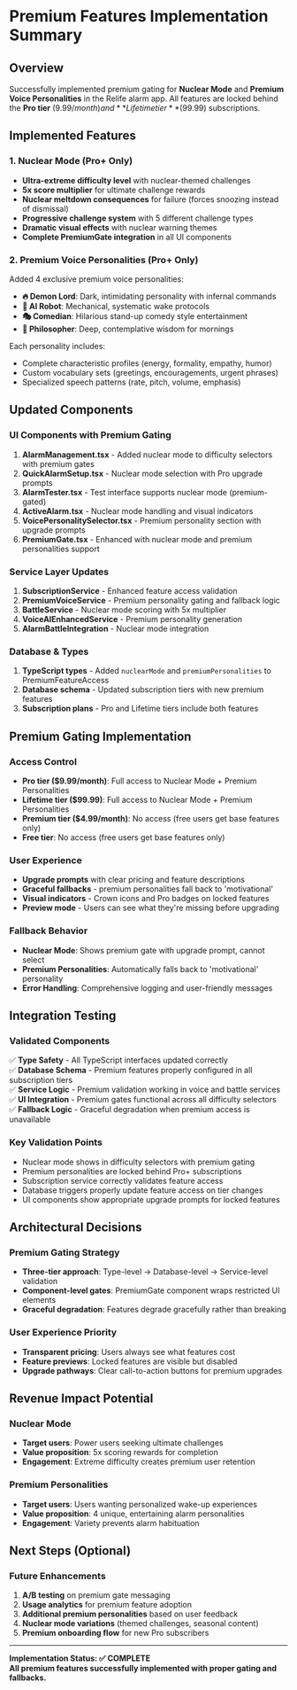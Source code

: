 # Premium Features Implementation Summary

## Overview
Successfully implemented premium gating for **Nuclear Mode** and **Premium Voice Personalities** in the Relife alarm app. All features are locked behind the **Pro tier** ($9.99/month) and **Lifetime tier** ($99.99) subscriptions.

## Implemented Features

### 1. Nuclear Mode (Pro+ Only)
- **Ultra-extreme difficulty level** with nuclear-themed challenges
- **5x score multiplier** for ultimate challenge rewards
- **Nuclear meltdown consequences** for failure (forces snoozing instead of dismissal)
- **Progressive challenge system** with 5 different challenge types
- **Dramatic visual effects** with nuclear warning themes
- **Complete PremiumGate integration** in all UI components

### 2. Premium Voice Personalities (Pro+ Only)
Added 4 exclusive premium voice personalities:
- **🔥 Demon Lord**: Dark, intimidating personality with infernal commands
- **🤖 AI Robot**: Mechanical, systematic wake protocols  
- **🎭 Comedian**: Hilarious stand-up comedy style entertainment
- **🧠 Philosopher**: Deep, contemplative wisdom for mornings

Each personality includes:
- Complete characteristic profiles (energy, formality, empathy, humor)
- Custom vocabulary sets (greetings, encouragements, urgent phrases)
- Specialized speech patterns (rate, pitch, volume, emphasis)

## Updated Components

### UI Components with Premium Gating
1. **AlarmManagement.tsx** - Added nuclear mode to difficulty selectors with premium gates
2. **QuickAlarmSetup.tsx** - Nuclear mode selection with Pro upgrade prompts
3. **AlarmTester.tsx** - Test interface supports nuclear mode (premium-gated)
4. **ActiveAlarm.tsx** - Nuclear mode handling and visual indicators
5. **VoicePersonalitySelector.tsx** - Premium personality section with upgrade prompts
6. **PremiumGate.tsx** - Enhanced with nuclear mode and premium personalities support

### Service Layer Updates
1. **SubscriptionService** - Enhanced feature access validation
2. **PremiumVoiceService** - Premium personality gating and fallback logic
3. **BattleService** - Nuclear mode scoring with 5x multiplier
4. **VoiceAIEnhancedService** - Premium personality generation
5. **AlarmBattleIntegration** - Nuclear mode integration

### Database & Types
1. **TypeScript types** - Added `nuclearMode` and `premiumPersonalities` to PremiumFeatureAccess
2. **Database schema** - Updated subscription tiers with new premium features
3. **Subscription plans** - Pro and Lifetime tiers include both features

## Premium Gating Implementation

### Access Control
- **Pro tier ($9.99/month)**: Full access to Nuclear Mode + Premium Personalities
- **Lifetime tier ($99.99)**: Full access to Nuclear Mode + Premium Personalities  
- **Premium tier ($4.99/month)**: No access (free users get base features only)
- **Free tier**: No access (free users get base features only)

### User Experience
- **Upgrade prompts** with clear pricing and feature descriptions
- **Graceful fallbacks** - premium personalities fall back to 'motivational'
- **Visual indicators** - Crown icons and Pro badges on locked features
- **Preview mode** - Users can see what they're missing before upgrading

### Fallback Behavior
- **Nuclear Mode**: Shows premium gate with upgrade prompt, cannot select
- **Premium Personalities**: Automatically falls back to 'motivational' personality
- **Error Handling**: Comprehensive logging and user-friendly messages

## Integration Testing

### Validated Components
✅ **Type Safety** - All TypeScript interfaces updated correctly  
✅ **Database Schema** - Premium features properly configured in all subscription tiers  
✅ **Service Logic** - Premium validation working in voice and battle services  
✅ **UI Integration** - Premium gates functional across all difficulty selectors  
✅ **Fallback Logic** - Graceful degradation when premium access is unavailable  

### Key Validation Points
- Nuclear mode shows in difficulty selectors with premium gating
- Premium personalities are locked behind Pro+ subscriptions
- Subscription service correctly validates feature access
- Database triggers properly update feature access on tier changes
- UI components show appropriate upgrade prompts for locked features

## Architectural Decisions

### Premium Gating Strategy
- **Three-tier approach**: Type-level → Database-level → Service-level validation
- **Component-level gates**: PremiumGate component wraps restricted UI elements
- **Graceful degradation**: Features degrade gracefully rather than breaking

### User Experience Priority
- **Transparent pricing**: Users always see what features cost
- **Feature previews**: Locked features are visible but disabled
- **Upgrade pathways**: Clear call-to-action buttons for premium upgrades

## Revenue Impact Potential

### Nuclear Mode
- **Target users**: Power users seeking ultimate challenges
- **Value proposition**: 5x scoring rewards for completion
- **Engagement**: Extreme difficulty creates premium user retention

### Premium Personalities  
- **Target users**: Users wanting personalized wake-up experiences
- **Value proposition**: 4 unique, entertaining alarm personalities
- **Engagement**: Variety prevents alarm habituation

## Next Steps (Optional)

### Future Enhancements
1. **A/B testing** on premium gate messaging
2. **Usage analytics** for premium feature adoption
3. **Additional premium personalities** based on user feedback
4. **Nuclear mode variations** (themed challenges, seasonal content)
5. **Premium onboarding flow** for new Pro subscribers

---

**Implementation Status: ✅ COMPLETE**  
**All premium features successfully implemented with proper gating and fallbacks.**